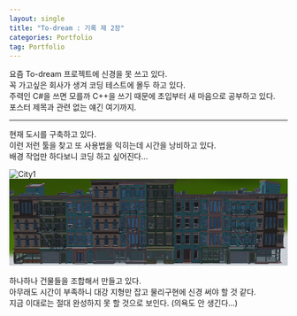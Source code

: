 ```yaml
---
layout: single 
title: "To-dream : 기록 제 2장"
categories: Portfolio
tag: Portfolio
---
```


요즘 To-dream 프로젝트에 신경을 못 쓰고 있다. <br>
꼭 가고싶은 회사가 생겨 코딩 테스트에 몰두 하고 있다. <br>
주력인 C#을 쓰면 모를까 C++을 쓰기 때문에 초입부터 새 마음으로 공부하고 있다. <br>
포스터 제목과 관련 없는 얘긴 여기까지. <br>

***

현재 도시를 구축하고 있다. <br>
이런 저런 툴을 찾고 또 사용법을 익히는데 시간을 낭비하고 있다. <br>
배경 작업만 하다보니 코딩 하고 싶어진다... <br>

![City1](../../images/2022-05-09-TodreamRecord2/City1.PNG) <br>
![City2](../images/2022-05-09-TodreamRecord2/City2.PNG)

하나하나 건물들을 조합해서 만들고 있다. <br>
아무래도 시간이 부족하니 대강 지형만 잡고 물리구현에 신경 써야 할 것 같다. <br>
지금 이대로는 절대 완성하지 못 할 것으로 보인다. (의욕도 안 생긴다...) <br>